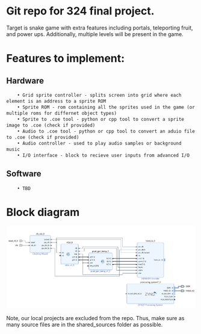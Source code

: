 
# Git repo for 324 final project. 

Target is snake game with extra features including portals, teleporting fruit, and power ups. Additionally, multiple levels will be present in the game. 

# Features to implement: 
##  Hardware 
        • Grid sprite controller - splits screen into grid where each element is an address to a sprite ROM
        • Sprite ROM - rom containing all the sprites used in the game (or multiple roms for differnet object types)
        • Sprite to .coe tool - python or cpp tool to convert a sprite image to .coe (check if provided)
        • Audio to .coe tool - python or cpp tool to convert an aduio file to .coe (check if provided)
        • Audio controller - used to play audio samples or background music
        • I/O interface - block to recieve user inputs from advanced I/O
    
##  Software 
        • TBD
         

# Block diagram
![block diagram.](/vivado/shared_source/elijah_block_diagram.png)

Note, our local projects are excluded from the repo. Thus, make sure as many source files are in the shared_sources folder as possible. 
